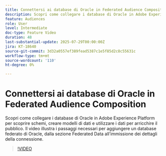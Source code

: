 ```yaml
---
title: Connettersi ai database di Oracle in Federated Audience Composition
description: Scopri come collegare i database di Oracle in Adobe Experience Platform per scoprire schemi, creare modelli di dati e utilizzare i dati per arricchire il pubblico. Il video illustra i passaggi necessari per aggiungere un database federato di Oracle, dalla sezione Federated Data all’immissione dei dettagli della connessione.
feature: Audiences
role: User
level: Intermediate
doc-type: Feature Video
duration: 48
last-substantial-update: 2025-07-29T00:00:00Z
jira: KT-18640
source-git-commit: 3d32a0557ef389fead5387c1e5f85d2c8c55631c
workflow-type: tm+mt
source-wordcount: '110'
ht-degree: 0%

---
```



# Connettersi ai database di Oracle in Federated Audience Composition

Scopri come collegare i database di Oracle in Adobe Experience Platform per scoprire schemi, creare modelli di dati e utilizzare i dati per arricchire il pubblico. Il video illustra i passaggi necessari per aggiungere un database federato di Oracle, dalla sezione Federated Data all’immissione dei dettagli della connessione.

>[!VIDEO](https://video.tv.adobe.com/v/3470084/?learn=on&enablevpops&captions=ita)
